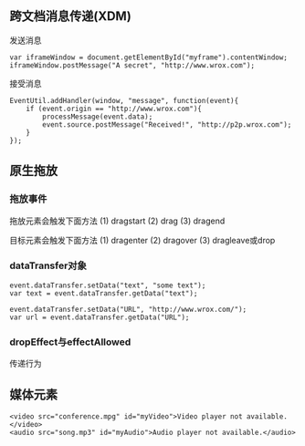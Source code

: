 ## 跨文档消息传递(XDM)

发送消息
```
var iframeWindow = document.getElementById("myframe").contentWindow; iframeWindow.postMessage("A secret", "http://www.wrox.com");
```

接受消息
```
EventUtil.addHandler(window, "message", function(event){
    if (event.origin == "http://www.wrox.com"){
        processMessage(event.data);
        event.source.postMessage("Received!", "http://p2p.wrox.com"); 
    }
});
```

## 原生拖放

### 拖放事件

拖放元素会触发下面方法
(1) dragstart
(2) drag
(3) dragend

目标元素会触发下面方法
(1) dragenter
(2) dragover
(3) dragleave或drop

### dataTransfer对象

```
event.dataTransfer.setData("text", "some text");
var text = event.dataTransfer.getData("text");

event.dataTransfer.setData("URL", "http://www.wrox.com/");
var url = event.dataTransfer.getData("URL");
```

### dropEffect与effectAllowed

传递行为

## 媒体元素

```
<video src="conference.mpg" id="myVideo">Video player not available.</video>
<audio src="song.mp3" id="myAudio">Audio player not available.</audio>
```